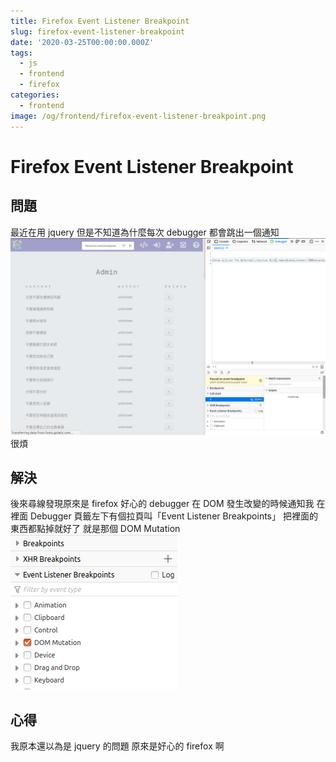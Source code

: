 ```yaml
---
title: Firefox Event Listener Breakpoint
slug: firefox-event-listener-breakpoint
date: '2020-03-25T00:00:00.000Z'
tags:
  - js
  - frontend
  - firefox
categories:
  - frontend
image: /og/frontend/firefox-event-listener-breakpoint.png
---
```


# Firefox Event Listener Breakpoint

## 問題

最近在用 jquery 但是不知道為什麼每次 debugger 都會跳出一個通知
![1.png](1.png)
很煩

## 解決

後來尋線發現原來是 firefox 好心的 debugger 在 DOM 發生改變的時候通知我
在 <F12> 裡面 Debugger 頁籤左下有個拉頁叫「Event Listener Breakpoints」
把裡面的東西都點掉就好了
就是那個 DOM Mutation
![2.png](2.png)

## 心得

我原本還以為是 jquery 的問題
原來是好心的 firefox 啊
